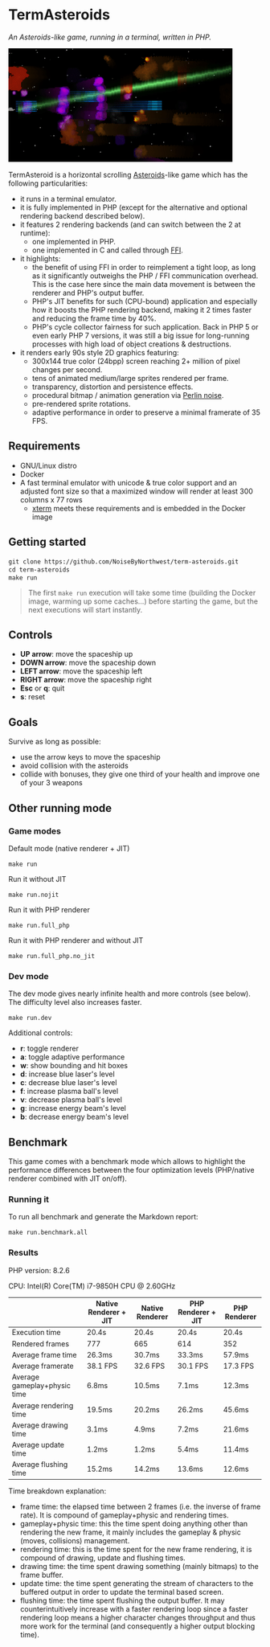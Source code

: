# TermAsteroids

_An Asteroids-like game, running in a terminal, written in PHP._

![Showcase](assets/demo.png)

TermAsteroid is a horizontal scrolling [Asteroids](https://en.wikipedia.org/wiki/Asteroids_(video_game))-like game which has the following particularities:
- it runs in a terminal emulator.
- it is fully implemented in PHP (except for the alternative and optional rendering backend described below).
- it features 2 rendering backends (and can switch between the 2 at runtime):
  - one implemented in PHP.
  - one implemented in C and called through [FFI](https://www.php.net/manual/en/book.ffi.php).
- it highlights:
  - the benefit of using FFI in order to reimplement a tight loop, as long as it significantly outweighs the PHP / FFI communication overhead. This is the case here since the main data movement is between the renderer and PHP's output buffer. 
  - PHP's JIT benefits for such (CPU-bound) application and especially how it boosts the PHP rendering backend, making it 2 times faster and reducing the frame time by 40%.
  - PHP's cycle collector fairness for such application. Back in PHP 5 or even early PHP 7 versions, it was still a big issue for long-running processes with high load of object creations & destructions.  
- it renders early 90s style 2D graphics featuring:
  - 300x144 true color (24bpp) screen reaching 2+ million of pixel changes per second.
  - tens of animated medium/large sprites rendered per frame.
  - transparency, distortion and persistence effects.
  - procedural bitmap / animation generation via [Perlin noise](https://en.wikipedia.org/wiki/Perlin_noise).
  - pre-rendered sprite rotations.
  - adaptive performance in order to preserve a minimal framerate of 35 FPS.

## Requirements

- GNU/Linux distro
- Docker
- A fast terminal emulator with unicode & true color support and an adjusted font size so that a maximized window will render at least 300 columns x 77 rows
  - [xterm](https://invisible-island.net/xterm/) meets these requirements and is embedded in the Docker image
  
## Getting started

```shell
git clone https://github.com/NoiseByNorthwest/term-asteroids.git
cd term-asteroids
make run
```

> The first `make run` execution will take some time (building the Docker image, warming up some caches...) before starting the game, but the next executions will start instantly.

## Controls

- **UP arrow**: move the spaceship up
- **DOWN arrow**: move the spaceship down
- **LEFT arrow**: move the spaceship left
- **RIGHT arrow**: move the spaceship right
- **Esc** or **q**: quit
- **s**: reset

## Goals

Survive as long as possible:
- use the arrow keys to move the spaceship
- avoid collision with the asteroids
- collide with bonuses, they give one third of your health and improve one of your 3 weapons

## Other running mode

### Game modes

Default mode (native renderer + JIT)

```shell
make run
```

Run it without JIT

```shell
make run.nojit
```

Run it with PHP renderer

```shell
make run.full_php
```

Run it with PHP renderer and without JIT

```shell
make run.full_php.no_jit
```

### Dev mode

The dev mode gives nearly infinite health and more controls (see below). The difficulty level also increases faster. 

```shell
make run.dev
```

Additional controls:
- **r**: toggle renderer
- **a**: toggle adaptive performance
- **w**: show bounding and hit boxes
- **d**: increase blue laser's level
- **c**: decrease blue laser's level
- **f**: increase plasma ball's level
- **v**: decrease plasma ball's level
- **g**: increase energy beam's level
- **b**: decrease energy beam's level

## Benchmark

This game comes with a benchmark mode which allows to highlight the performance differences between the four optimization levels (PHP/native renderer combined with JIT on/off).

### Running it

To run all benchmark and generate the Markdown report:

```shell
make run.benchmark.all
```

### Results

PHP version: 8.2.6

CPU: Intel(R) Core(TM) i7-9850H CPU @ 2.60GHz

|                              |          Native Renderer + JIT |                Native Renderer |             PHP Renderer + JIT |                   PHP Renderer |
|------------------------------| ------------------------------ | ------------------------------ | ------------------------------ | ------------------------------ |
| Execution time               |                          20.4s |                          20.4s |                          20.4s |                          20.4s |
| Rendered frames              |                            777 |                            665 |                            614 |                            352 |
| Average frame time           |                         26.3ms |                         30.7ms |                         33.3ms |                         57.9ms |
| Average framerate            |                       38.1 FPS |                       32.6 FPS |                       30.1 FPS |                       17.3 FPS |
| Average gameplay+physic time |                          6.8ms |                         10.5ms |                          7.1ms |                         12.3ms |
| Average rendering time       |                         19.5ms |                         20.2ms |                         26.2ms |                         45.6ms |
| Average drawing time         |                          3.1ms |                          4.9ms |                          7.2ms |                         21.6ms |
| Average update time          |                          1.2ms |                          1.2ms |                          5.4ms |                         11.4ms |
| Average flushing time        |                         15.2ms |                         14.2ms |                         13.6ms |                         12.6ms |


Time breakdown explanation:
- frame time: the elapsed time between 2 frames (i.e. the inverse of frame rate). It is compound of gameplay+physic and rendering times.
- gameplay+physic time: this the time spent doing anything other than rendering the new frame, it mainly includes the gameplay & physic (moves, collisions) management.
- rendering time: this is the time spent for the new frame rendering, it is compound of drawing, update and flushing times.
- drawing time: the time spent drawing something (mainly bitmaps) to the frame buffer.
- update time: the time spent generating the stream of characters to the buffered output in order to update the terminal based screen.
- flushing time: the time spent flushing the output buffer. It may counterintuitively increase with a faster rendering loop since a faster rendering loop means a higher character changes throughput and thus more work for the terminal (and consequently a higher output blocking time).